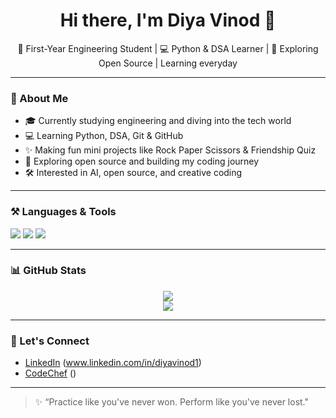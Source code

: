 
<h1 align="center">Hi there, I'm Diya Vinod 👋</h1>
<p align="center">
  🌱 First-Year Engineering Student | 💻 Python & DSA Learner | 🚀 Exploring Open Source | Learning everyday
</p>

---

### 💫 About Me

- 🎓 Currently studying engineering and diving into the tech world
- 💻 Learning Python, DSA, Git & GitHub
- ✨ Making fun mini projects like Rock Paper Scissors & Friendship Quiz
- 🌱 Exploring open source and building my coding journey
- 🛠️ Interested in AI, open source, and creative coding

---

### ⚒️ Languages & Tools

<p>
  <img src="https://img.shields.io/badge/Python-3670A0?style=for-the-badge&logo=python&logoColor=ffdd54" />
  <img src="https://img.shields.io/badge/GitHub-181717?style=for-the-badge&logo=github&logoColor=white" />
  <a href="https://www.codechef.com/users/kit28aiml018">
    <img src="https://img.shields.io/badge/CodeChef-5B4638?style=for-the-badge&logo=codechef&logoColor=white" />
  </a>
</p>

---

### 📊 GitHub Stats

<p align="center">
  <img src="https://github-readme-stats.vercel.app/api?username=diyavinod1&show_icons=true&theme=tokyonight" />
  <br>
  <img src="https://github-readme-streak-stats.herokuapp.com/?user=diyavinod1&theme=tokyonight" />
</p>

---

### 🔗 Let's Connect

- [LinkedIn](#) (www.linkedin.com/in/diyavinod1)
- [CodeChef](#)
()

---

> ✨ “Practice like you've never won.
      Perform like you've never lost."
